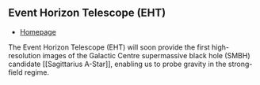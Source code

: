 ## Event Horizon Telescope (EHT)

- [Homepage](https://blackholecam.org)

The Event Horizon Telescope (EHT) will soon provide the first high-resolution images of the Galactic Centre supermassive black hole (SMBH) candidate [[Sagittarius A-Star]], enabling us to probe gravity in the strong-field regime.


